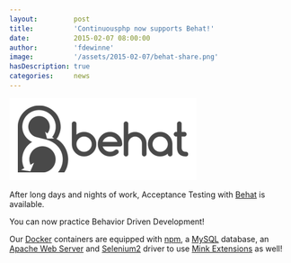 ```yaml
---
layout:         post
title:          'Continuousphp now supports Behat!'
date:           2015-02-07 08:00:00
author:         'fdewinne'
image:          '/assets/2015-02-07/behat-share.png'
hasDescription: true
categories:     news
---
```

![Behat](/assets/2015-02-07/behat.png "Behat")

After long days and nights of work, Acceptance Testing with [Behat](http://behat.org) is available.
<!--more-->
You can now practice Behavior Driven Development!

Our [Docker](https://www.docker.com/) containers are equipped with [npm](https://www.npmjs.com/), a [MySQL](https://www.mysql.com/) database, an [Apache Web Server](http://httpd.apache.org/) and [Selenium2](http://www.seleniumhq.org/) driver to use [Mink Extensions](http://mink.behat.org/) as well!
